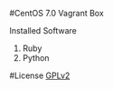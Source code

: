 #CentOS 7.0 Vagrant Box

Installed Software

1. Ruby
2. Python

#License
[GPLv2](https://www.gnu.org/licenses/gpl-2.0.html)
